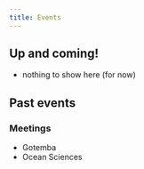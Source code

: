 ```yaml
---
title: Events
---
```



## Up and coming!

<!-- From the closest to the more distant, these are our next events: -->

- nothing to show here (for now)



## Past events

### Meetings

- Gotemba
- Ocean Sciences 
